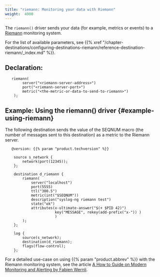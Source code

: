 ```yaml
---
title: "riemann: Monitoring your data with Riemann"
weight:  4900
---
```

<!-- DISCLAIMER: This file is based on the syslog-ng Open Source Edition documentation https://github.com/balabit/syslog-ng-ose-guides/commit/2f4a52ee61d1ea9ad27cb4f3168b95408fddfdf2 and is used under the terms of The syslog-ng Open Source Edition Documentation License. The file has been modified by Axoflow. -->

The `riemann()` driver sends your data (for example, metrics or events) to a [Riemann](http://riemann.io/) monitoring system.

For the list of available parameters, see {{% xref "/chapter-destinations/configuring-destinations-riemann/reference-destination-riemann/_index.md" %}}.


## Declaration:

```shell
   riemann(
        server("<riemann-server-address>")
        port("<riemann-server-port>")
        metric("<the-metric-or-data-to-send-to-riemann>")
    );
```



## Example: Using the riemann() driver {#example-using-riemann}

The following destination sends the value of the SEQNUM macro (the number of messages sent to this destination) as a metric to the Riemann server.

```shell
   @version: {{% param "product.techversion" %}}
    
    source s_network {
        network(port(12345));
    };
    
    destination d_riemann {
        riemann(
            server("localhost")
            port(5555)
            ttl("300.5")
            metric(int("$SEQNUM"))
            description("syslog-ng riemann test")
            state("ok")
            attributes(x-ultimate-answer("$(+ $PID 42)")
                       key("MESSAGE", rekey(add-prefix("x-")) )
                       )
        );
    };
    
    log {
        source(s_network);
        destination(d_riemann);
        flags(flow-control);
    };
```


For a detailed use-case on using {{% param "product.abbrev" %}} with the Riemann monitoring system, see the article [A How to Guide on Modern Monitoring and Alerting by Fabien Wernli](https://devops.com/guide-modern-monitoring-alerting/).
